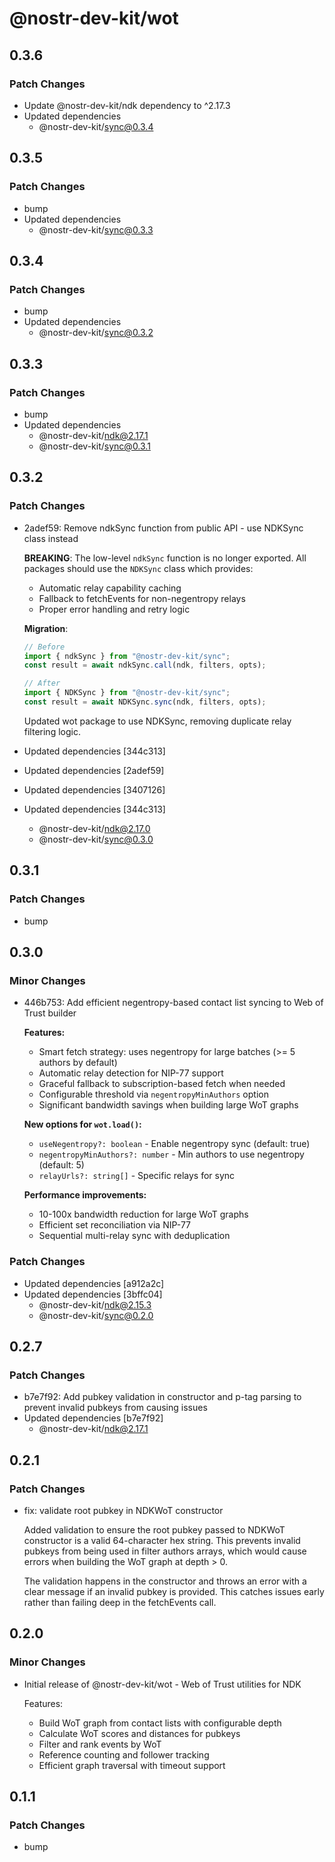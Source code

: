 # @nostr-dev-kit/wot

## 0.3.6

### Patch Changes

- Update @nostr-dev-kit/ndk dependency to ^2.17.3
- Updated dependencies
    - @nostr-dev-kit/sync@0.3.4

## 0.3.5

### Patch Changes

- bump
- Updated dependencies
    - @nostr-dev-kit/sync@0.3.3

## 0.3.4

### Patch Changes

- bump
- Updated dependencies
    - @nostr-dev-kit/sync@0.3.2

## 0.3.3

### Patch Changes

- bump
- Updated dependencies
    - @nostr-dev-kit/ndk@2.17.1
    - @nostr-dev-kit/sync@0.3.1

## 0.3.2

### Patch Changes

- 2adef59: Remove ndkSync function from public API - use NDKSync class instead

    **BREAKING**: The low-level `ndkSync` function is no longer exported. All packages should use the `NDKSync` class which provides:
    - Automatic relay capability caching
    - Fallback to fetchEvents for non-negentropy relays
    - Proper error handling and retry logic

    **Migration**:

    ```typescript
    // Before
    import { ndkSync } from "@nostr-dev-kit/sync";
    const result = await ndkSync.call(ndk, filters, opts);

    // After
    import { NDKSync } from "@nostr-dev-kit/sync";
    const result = await NDKSync.sync(ndk, filters, opts);
    ```

    Updated wot package to use NDKSync, removing duplicate relay filtering logic.

- Updated dependencies [344c313]
- Updated dependencies [2adef59]
- Updated dependencies [3407126]
- Updated dependencies [344c313]
    - @nostr-dev-kit/ndk@2.17.0
    - @nostr-dev-kit/sync@0.3.0

## 0.3.1

### Patch Changes

- bump

## 0.3.0

### Minor Changes

- 446b753: Add efficient negentropy-based contact list syncing to Web of Trust builder

    **Features:**
    - Smart fetch strategy: uses negentropy for large batches (>= 5 authors by default)
    - Automatic relay detection for NIP-77 support
    - Graceful fallback to subscription-based fetch when needed
    - Configurable threshold via `negentropyMinAuthors` option
    - Significant bandwidth savings when building large WoT graphs

    **New options for `wot.load()`:**
    - `useNegentropy?: boolean` - Enable negentropy sync (default: true)
    - `negentropyMinAuthors?: number` - Min authors to use negentropy (default: 5)
    - `relayUrls?: string[]` - Specific relays for sync

    **Performance improvements:**
    - 10-100x bandwidth reduction for large WoT graphs
    - Efficient set reconciliation via NIP-77
    - Sequential multi-relay sync with deduplication

### Patch Changes

- Updated dependencies [a912a2c]
- Updated dependencies [3bffc04]
    - @nostr-dev-kit/ndk@2.15.3
    - @nostr-dev-kit/sync@0.2.0

## 0.2.7

### Patch Changes

- b7e7f92: Add pubkey validation in constructor and p-tag parsing to prevent invalid pubkeys from causing issues
- Updated dependencies [b7e7f92]
    - @nostr-dev-kit/ndk@2.17.1

## 0.2.1

### Patch Changes

- fix: validate root pubkey in NDKWoT constructor

    Added validation to ensure the root pubkey passed to NDKWoT constructor is a valid 64-character hex string. This prevents invalid pubkeys from being used in filter authors arrays, which would cause errors when building the WoT graph at depth > 0.

    The validation happens in the constructor and throws an error with a clear message if an invalid pubkey is provided. This catches issues early rather than failing deep in the fetchEvents call.

## 0.2.0

### Minor Changes

- Initial release of @nostr-dev-kit/wot - Web of Trust utilities for NDK

    Features:
    - Build WoT graph from contact lists with configurable depth
    - Calculate WoT scores and distances for pubkeys
    - Filter and rank events by WoT
    - Reference counting and follower tracking
    - Efficient graph traversal with timeout support

## 0.1.1

### Patch Changes

- bump
